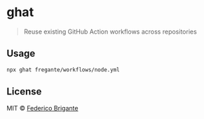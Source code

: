 # ghat

> Reuse existing GitHub Action workflows across repositories

## Usage

```sh
npx ghat fregante/workflows/node.yml
```

## License

MIT © [Federico Brigante](https://bfred.it)
